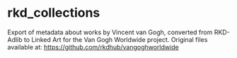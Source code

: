 # rkd_collections
Export of metadata about works by Vincent van Gogh, converted from RKD-Adlib to Linked Art for the Van Gogh Worldwide project.
Original files available at: https://github.com/rkdhub/vangoghworldwide
